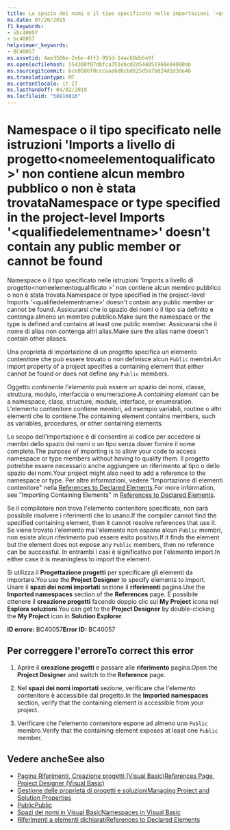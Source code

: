 ```yaml
---
title: Lo spazio dei nomi o il tipo specificato nelle importazioni '<qualifiedelementname>' a livello di progetto non contiene alcun membro pubblico o non è definito
ms.date: 07/20/2015
f1_keywords:
- vbc40057
- bc40057
helpviewer_keywords:
- BC40057
ms.assetid: 4ae3506e-2ebe-4ff3-995d-14ac60db5e9f
ms.openlocfilehash: 554300f87dbfca351ebcd2d544051968e84880ab
ms.sourcegitcommit: bce0586f0cccaae6d6cbd625d5a7b824d1d3de4b
ms.translationtype: MT
ms.contentlocale: it-IT
ms.lasthandoff: 04/02/2019
ms.locfileid: "58816816"
---
```

# <a name="namespace-or-type-specified-in-the-project-level-imports-qualifiedelementname-doesnt-contain-any-public-member-or-cannot-be-found"></a><span data-ttu-id="1cc2e-102">Namespace o il tipo specificato nelle istruzioni 'Imports a livello di progetto\<nomeelementoqualificato >' non contiene alcun membro pubblico o non è stata trovata</span><span class="sxs-lookup"><span data-stu-id="1cc2e-102">Namespace or type specified in the project-level Imports '\<qualifiedelementname>' doesn't contain any public member or cannot be found</span></span>
<span data-ttu-id="1cc2e-103">Namespace o il tipo specificato nelle istruzioni 'Imports a livello di progetto\<nomeelementoqualificato >' non contiene alcun membro pubblico o non è stata trovata.</span><span class="sxs-lookup"><span data-stu-id="1cc2e-103">Namespace or type specified in the project-level Imports '\<qualifiedelementname>' doesn't contain any public member or cannot be found.</span></span> <span data-ttu-id="1cc2e-104">Assicurarsi che lo spazio dei nomi o il tipo sia definito e contenga almeno un membro pubblico.</span><span class="sxs-lookup"><span data-stu-id="1cc2e-104">Make sure the namespace or the type is defined and contains at least one public member.</span></span> <span data-ttu-id="1cc2e-105">Assicurarsi che il nome di alias non contenga altri alias.</span><span class="sxs-lookup"><span data-stu-id="1cc2e-105">Make sure the alias name doesn't contain other aliases.</span></span>  
  
 <span data-ttu-id="1cc2e-106">Una proprietà di importazione di un progetto specifica un elemento contenitore che può essere trovato o non definisce alcun `Public` membri.</span><span class="sxs-lookup"><span data-stu-id="1cc2e-106">An import property of a project specifies a containing element that either cannot be found or does not define any `Public` members.</span></span>  
  
 <span data-ttu-id="1cc2e-107">Oggetto *contenente l'elemento* può essere un spazio dei nomi, classe, struttura, modulo, interfaccia o enumerazione.</span><span class="sxs-lookup"><span data-stu-id="1cc2e-107">A *containing element* can be a namespace, class, structure, module, interface, or enumeration.</span></span> <span data-ttu-id="1cc2e-108">L'elemento contenitore contiene membri, ad esempio variabili, routine o altri elementi che lo contiene.</span><span class="sxs-lookup"><span data-stu-id="1cc2e-108">The containing element contains members, such as variables, procedures, or other containing elements.</span></span>  
  
 <span data-ttu-id="1cc2e-109">Lo scopo dell'importazione è di consentire al codice per accedere ai membri dello spazio dei nomi o un tipo senza dover fornire il nome completo.</span><span class="sxs-lookup"><span data-stu-id="1cc2e-109">The purpose of importing is to allow your code to access namespace or type members without having to qualify them.</span></span> <span data-ttu-id="1cc2e-110">Il progetto potrebbe essere necessario anche aggiungere un riferimento al tipo o dello spazio dei nomi.</span><span class="sxs-lookup"><span data-stu-id="1cc2e-110">Your project might also need to add a reference to the namespace or type.</span></span> <span data-ttu-id="1cc2e-111">Per altre informazioni, vedere "Importazione di elementi contenitore" nella [References to Declared Elements](../../../visual-basic/programming-guide/language-features/declared-elements/references-to-declared-elements.md).</span><span class="sxs-lookup"><span data-stu-id="1cc2e-111">For more information, see "Importing Containing Elements" in [References to Declared Elements](../../../visual-basic/programming-guide/language-features/declared-elements/references-to-declared-elements.md).</span></span>  
  
 <span data-ttu-id="1cc2e-112">Se il compilatore non trova l'elemento contenitore specificato, non sarà possibile risolvere i riferimenti che lo usano.</span><span class="sxs-lookup"><span data-stu-id="1cc2e-112">If the compiler cannot find the specified containing element, then it cannot resolve references that use it.</span></span> <span data-ttu-id="1cc2e-113">Se viene trovato l'elemento ma l'elemento non espone alcun `Public` membri, non esiste alcun riferimento può essere esito positivo.</span><span class="sxs-lookup"><span data-stu-id="1cc2e-113">If it finds the element but the element does not expose any `Public` members, then no reference can be successful.</span></span> <span data-ttu-id="1cc2e-114">In entrambi i casi è significativo per l'elemento import.</span><span class="sxs-lookup"><span data-stu-id="1cc2e-114">In either case it is meaningless to import the element.</span></span>  
  
 <span data-ttu-id="1cc2e-115">Si utilizza il **Progettazione progetti** per specificare gli elementi da importare.</span><span class="sxs-lookup"><span data-stu-id="1cc2e-115">You use the **Project Designer** to specify elements to import.</span></span> <span data-ttu-id="1cc2e-116">Usare il **spazi dei nomi importati** sezione il **riferimenti** pagina.</span><span class="sxs-lookup"><span data-stu-id="1cc2e-116">Use the **Imported namespaces** section of the **References** page.</span></span> <span data-ttu-id="1cc2e-117">È possibile ottenere il **creazione progetti** facendo doppio clic sul **My Project** icona nel **Esplora soluzioni**.</span><span class="sxs-lookup"><span data-stu-id="1cc2e-117">You can get to the **Project Designer** by double-clicking the **My Project** icon in **Solution Explorer**.</span></span>  
  
 <span data-ttu-id="1cc2e-118">**ID errore:** BC40057</span><span class="sxs-lookup"><span data-stu-id="1cc2e-118">**Error ID:** BC40057</span></span>  
  
## <a name="to-correct-this-error"></a><span data-ttu-id="1cc2e-119">Per correggere l'errore</span><span class="sxs-lookup"><span data-stu-id="1cc2e-119">To correct this error</span></span>  
  
1.  <span data-ttu-id="1cc2e-120">Aprire il **creazione progetti** e passare alle **riferimento** pagina.</span><span class="sxs-lookup"><span data-stu-id="1cc2e-120">Open the **Project Designer** and switch to the **Reference** page.</span></span>  
  
2.  <span data-ttu-id="1cc2e-121">Nel **spazi dei nomi importati** sezione, verificare che l'elemento contenitore è accessibile dal progetto.</span><span class="sxs-lookup"><span data-stu-id="1cc2e-121">In the **Imported namespaces** section, verify that the containing element is accessible from your project.</span></span>  
  
3.  <span data-ttu-id="1cc2e-122">Verificare che l'elemento contenitore espone ad almeno uno `Public` membro.</span><span class="sxs-lookup"><span data-stu-id="1cc2e-122">Verify that the containing element exposes at least one `Public` member.</span></span>  
  
## <a name="see-also"></a><span data-ttu-id="1cc2e-123">Vedere anche</span><span class="sxs-lookup"><span data-stu-id="1cc2e-123">See also</span></span>

- [<span data-ttu-id="1cc2e-124">Pagina Riferimenti, Creazione progetti (Visual Basic)</span><span class="sxs-lookup"><span data-stu-id="1cc2e-124">References Page, Project Designer (Visual Basic)</span></span>](/visualstudio/ide/reference/references-page-project-designer-visual-basic)
- [<span data-ttu-id="1cc2e-125">Gestione delle proprietà di progetti e soluzioni</span><span class="sxs-lookup"><span data-stu-id="1cc2e-125">Managing Project and Solution Properties</span></span>](/visualstudio/ide/managing-project-and-solution-properties)
- [<span data-ttu-id="1cc2e-126">Public</span><span class="sxs-lookup"><span data-stu-id="1cc2e-126">Public</span></span>](../../../visual-basic/language-reference/modifiers/public.md)
- [<span data-ttu-id="1cc2e-127">Spazi dei nomi in Visual Basic</span><span class="sxs-lookup"><span data-stu-id="1cc2e-127">Namespaces in Visual Basic</span></span>](../../../visual-basic/programming-guide/program-structure/namespaces.md)
- [<span data-ttu-id="1cc2e-128">Riferimenti a elementi dichiarati</span><span class="sxs-lookup"><span data-stu-id="1cc2e-128">References to Declared Elements</span></span>](../../../visual-basic/programming-guide/language-features/declared-elements/references-to-declared-elements.md)
